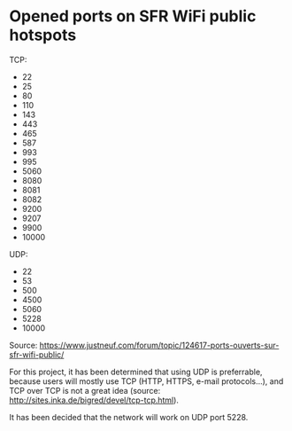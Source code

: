 # Opened ports on SFR WiFi public hotspots
TCP:
  - 22
  - 25
  - 80
  - 110
  - 143
  - 443
  - 465
  - 587
  - 993
  - 995
  - 5060
  - 8080
  - 8081
  - 8082
  - 9200
  - 9207
  - 9900
  - 10000

UDP:
  - 22
  - 53
  - 500
  - 4500
  - 5060
  - 5228
  - 10000

Source: https://www.justneuf.com/forum/topic/124617-ports-ouverts-sur-sfr-wifi-public/

For this project, it has been determined that using UDP is preferrable, because users will mostly use TCP (HTTP, HTTPS, e-mail protocols...), and TCP over TCP is not a great idea (source: http://sites.inka.de/bigred/devel/tcp-tcp.html).

It has been decided that the network will work on UDP port 5228.
